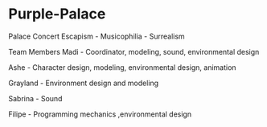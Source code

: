 # Purple-Palace

Palace Concert
Escapism - Musicophilia - Surrealism

Team Members
Madi - Coordinator, modeling, sound, environmental design

Ashe - Character design, modeling, environmental design, animation

Grayland - Environment design and modeling

Sabrina - Sound

Filipe - Programming mechanics ,environmental design 
